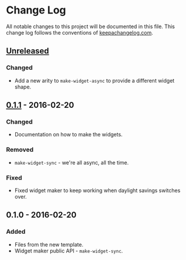 # Change Log
All notable changes to this project will be documented in this file. This change log follows the conventions of [keepachangelog.com](http://keepachangelog.com/).

## [Unreleased]
### Changed
- Add a new arity to `make-widget-async` to provide a different widget shape.

## [0.1.1] - 2016-02-20
### Changed
- Documentation on how to make the widgets.

### Removed
- `make-widget-sync` - we're all async, all the time.

### Fixed
- Fixed widget maker to keep working when daylight savings switches over.

## 0.1.0 - 2016-02-20
### Added
- Files from the new template.
- Widget maker public API - `make-widget-sync`.

[Unreleased]: https://github.com/your-name/exercise1/compare/0.1.1...HEAD
[0.1.1]: https://github.com/your-name/exercise1/compare/0.1.0...0.1.1
